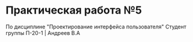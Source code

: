 # Практическая работа №5
По дисциплине "Проектирование интерфейса пользователя" Студент группы П-20-1 | Андреев В.А
